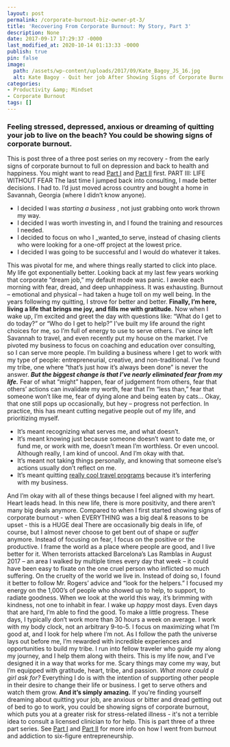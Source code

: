 ```yaml
---
layout: post
permalink: /corporate-burnout-biz-owner-pt-3/
title: 'Recovering From Corporate Burnout: My Story, Part 3'
description: None
date: 2017-09-17 17:29:37 -0000
last_modified_at: 2020-10-14 01:13:33 -0000
publish: true
pin: false
image:
  path: /assets/wp-content/uploads/2017/09/Kate_Bagoy_JS_16.jpg
  alt: Kate Bagoy - Quit her job After Showing Signs of Corporate Burnout
categories:
- Productivity &amp; Mindset
- Corporate Burnout
tags: []
---
```

### Feeling stressed, depressed, anxious or dreaming of quitting your job to live on the beach? You could be showing signs of corporate burnout.

This is post three of a three post series on my recovery - from the early signs of corporate burnout to full on depression and back to health and happiness. You might want to read [Part I](https://katebagoy.com/corporate-burnout-biz-owner-pt-1) and [Part II](https://katebagoy.com/corporate-burnout-biz-owner-pt-2) first. PART III: LIFE WITHOUT FEAR The last time I jumped back into consulting, I made better decisions. I had to. I’d just moved across country and bought a home in Savannah, Georgia (where I didn’t know anyone).

* I decided I was  _starting a business_ , not just grabbing onto work thrown my way.
* I decided I was worth investing in, and I found the training and resources I needed.
* I decided to focus on who I  _wanted_to serve, instead of chasing clients who were looking for a one-off project at the lowest price.
* I decided I was going to be successful and I would do whatever it takes.

This was pivotal for me, and where things really started to click into place. My life got exponentially better. Looking back at my last few years working that corporate “dream job,” my default mode was panic. I awoke each morning with fear, dread, and deep unhappiness. It was exhausting. Burnout – emotional and physical – had taken a huge toll on my well being. In the years following my quitting, I strove for better and better. **Finally, I’m here, living a life that brings me joy, and fills me with gratitude.** Now when I wake up, I’m excited and greet the day with questions like: “What do I get to do today?” or “Who do I get to help?” I’ve built my life around the right choices for me, so I’m full of energy to use to serve others. I’ve since left Savannah to travel, and even recently put my house on the market. I’ve pivoted my business to focus on coaching and education over consulting, so I can serve more people. I’m building a business where I get to work with my type of people: entrepreneurial, creative, and non-traditional. I’ve found my tribe, one where “that’s just how it’s always been done” is never the answer. **_But the biggest change is that I’ve nearly eliminated fear from my life._** Fear of what “might” happen, fear of judgement from others, fear that others’ actions can invalidate my worth, fear that I’m “less than,” fear that someone won’t like me, fear of dying alone and being eaten by cats… Okay, that one still pops up occasionally, but hey – progress not perfection. In practice, this has meant cutting negative people out of my life, and prioritizing myself.

* It’s meant recognizing what serves me, and what doesn’t.
* It’s meant knowing just because someone doesn’t want to date me, or fund me, or work with me, doesn’t mean I’m worthless. Or even uncool. Although really, I am kind of uncool. And I’m okay with that.
* It’s meant not taking things personally, and knowing that someone else’s actions usually don’t reflect on me.
* It’s meant quitting [really cool travel programs](https://remoteyear.com) because it’s interfering with my business.

And I’m okay with all of these things because I feel aligned with my heart. Heart leads head. In this new life, there is more positivity, and there aren’t many big deals anymore. Compared to when I first started showing signs of corporate burnout - when EVERYTHING was a big deal & reasons to be upset - this is a HUGE deal There are occasionally big deals in life, of course, but I almost never choose to get bent out of shape or _suffer_ anymore. Instead of focusing on fear, I focus on the positive or the productive. I frame the world as a place where people are good, and I live better for it. When terrorists attacked Barcelona’s Las Ramblas in August 2017 – an area I walked by multiple times every day that week – it could have been easy to fixate on the one cruel person who inflicted so much suffering. On the cruelty of the world we live in. Instead of doing so, I found it better to follow Mr. Rogers’ advice and “look for the helpers.” I focused my energy on the 1,000’s of people who showed up to help, to support, to radiate goodness. When we look at the world this way, it’s brimming with kindness, not one to inhabit in fear. I wake up  _happy_ most days. Even days that are hard, I’m able to find the good. To make a little progress. These days, I typically don’t work more than 30 hours a week on average. I work with my body clock, not an arbitrary 9-to-5. I focus on maximizing what I’m good at, and I look for help where I’m not. As I follow the path the universe lays out before me, I’m rewarded with incredible experiences and opportunities to build my tribe. I run into fellow traveler who guide my along my journey, and I help them along with theirs. This is my life now, and I’ve designed it in a way that works for me. Scary things may come my way, but I’m equipped with gratitude, heart, tribe, and passion.  _What more could a girl ask for?_ Everything I do is with the intention of supporting other people in their desire to change their life or business. I get to serve others and watch them grow. **And it’s simply amazing.** If you're finding yourself dreaming about quitting your job, are anxious or bitter and dread getting out of bed to go to work, you could be showing signs of corporate burnout, which puts you at a greater risk for stress-related illness - it's not a terrible idea to consult a licensed clinician to for help. This is part three of a three part series. See [Part I](https://katebagoy.com/corporate-burnout-biz-owner-pt-1) and [Part II](https://katebagoy.com/corporate-burnout-biz-owner-pt-2) for more info on how I went from burnout and addiction to six-figure entrepreneurship.
